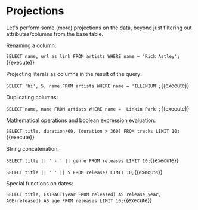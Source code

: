 # Projections

Let's perform some (more) projections on the data, beyond just filtering out attributes/columns
from the base table.

Renaming a column:

`SELECT name, url as link FROM artists WHERE name = 'Rick Astley';`{{execute}}

Projecting literals as columns in the result of the query:

`SELECT 'hi', 5, name FROM artists WHERE name = 'ILLENIUM';`{{execute}}

Duplicating columns:

`SELECT name, name FROM artists WHERE name = 'Linkin Park';`{{execute}}

Mathematical operations and boolean expression evaluation:

`SELECT title, duration/60, (duration > 360) FROM tracks LIMIT 10;`{{execute}}

String concatenation:

`SELECT title || ' - ' || genre FROM releases LIMIT 10;`{{execute}}

`SELECT title || ' ' || 5 FROM releases LIMIT 10;`{{execute}}

Special functions on dates:

`SELECT title, EXTRACT(year FROM released) AS release_year, AGE(released) AS age
    FROM releases
    LIMIT 10;`{{execute}}